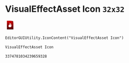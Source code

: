 # VisualEffectAsset Icon `32x32`
<img src="/img/VisualEffectAsset%20Icon.png" width=32 height=32>

``` CSharp
EditorGUIUtility.IconContent("VisualEffectAsset Icon")
```
```
VisualEffectAsset Icon
```
```
3374781034239659328
```
